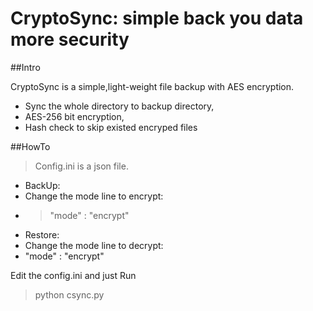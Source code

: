 # CryptoSync: simple back you data more security

##Intro

CryptoSync is a simple,light-weight file backup with AES encryption.
* Sync the whole directory to backup directory,
* AES-256 bit encryption,
* Hash check to skip existed encryped files

##HowTo
>Config.ini is a json file.
* BackUp:
 * Change the mode line to encrypt:
  * >"mode" : "encrypt"
* Restore:
 *  Change the mode line to decrypt:
  * "mode" : "encrypt"


Edit the config.ini and just Run 
>python csync.py




